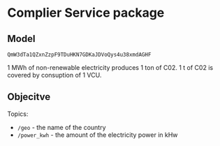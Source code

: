 Complier Service package
========================

Model
-----
`QmW3dTa1QZxnZzpF9TDuHKN7GDKaJDVoQys4u38xmdAGHF`

1 MWh of non-renewable electricity produces 1 ton of C02.
1 t of C02 is covered by consuption of 1 VCU.

Objecitve
---------

Topics:

* `/geo` - the name of the country
* `/power_kwh` - the amount of the electricity power in kHw


